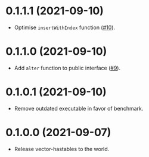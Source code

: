 # 0.1.1.1 (2021-09-10)

- Optimise `insertWithIndex` function ([#10](https://github.com/klapaucius/vector-hashtables/pull/10)).

# 0.1.1.0 (2021-09-10)

- Add `alter` function to public interface ([#9](https://github.com/klapaucius/vector-hashtables/pull/9)).

# 0.1.0.1 (2021-09-10)

- Remove outdated executable in favor of benchmark.

# 0.1.0.0 (2021-09-07)

- Release vector-hastables to the world.
